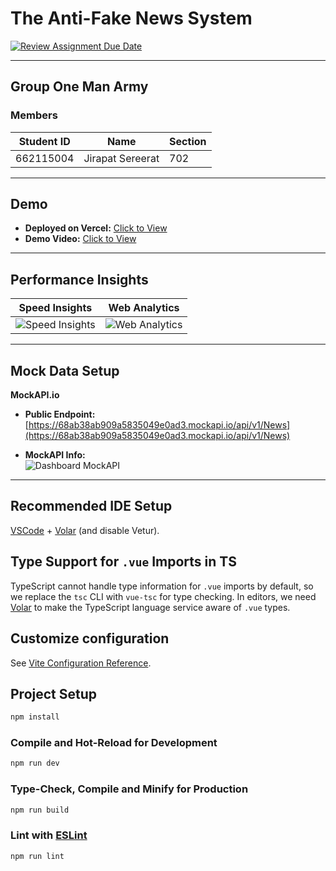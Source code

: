 # The Anti-Fake News System  

[![Review Assignment Due Date](https://classroom.github.com/assets/deadline-readme-button-22041afd0340ce965d47ae6ef1cefeee28c7c493a6346c4f15d667ab976d596c.svg)](https://classroom.github.com/a/k6kO_4Go)

---

## Group One Man Army

### Members

| Student ID | Name               | Section | 
|------------|--------------------|---------|
| 662115004  | Jirapat Sereerat   | 702     | 

---

## Demo
- **Deployed on Vercel:** [Click to View]()  
- **Demo Video:** [Click to View]()  

---

## Performance Insights
| Speed Insights | Web Analytics |
|----------------|---------------|
| ![Speed Insights](/img/) | ![Web Analytics](/img/) |

---

## Mock Data Setup
**MockAPI.io**  

- **Public Endpoint:**  
  [https://68ab38ab909a5835049e0ad3.mockapi.io/api/v1/News](https://68ab38ab909a5835049e0ad3.mockapi.io/api/v1/News)  

- **MockAPI Info:**  
  ![Dashboard MockAPI](/img/)  

---

## Recommended IDE Setup

[VSCode](https://code.visualstudio.com/) + [Volar](https://marketplace.visualstudio.com/items?itemName=Vue.volar) (and disable Vetur).

## Type Support for `.vue` Imports in TS

TypeScript cannot handle type information for `.vue` imports by default, so we replace the `tsc` CLI with `vue-tsc` for type checking. In editors, we need [Volar](https://marketplace.visualstudio.com/items?itemName=Vue.volar) to make the TypeScript language service aware of `.vue` types.

## Customize configuration

See [Vite Configuration Reference](https://vite.dev/config/).

## Project Setup

```sh
npm install
```

### Compile and Hot-Reload for Development

```sh
npm run dev
```

### Type-Check, Compile and Minify for Production

```sh
npm run build
```

### Lint with [ESLint](https://eslint.org/)

```sh
npm run lint
```
